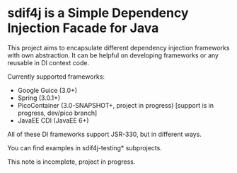 sdif4j is a Simple Dependency Injection Facade for Java
======

This project aims to encapsulate different dependency injection frameworks with own abstraction.
It can be helpful on developing frameworks or any reusable in DI context code.

Currently supported frameworks:
* Google Guice (3.0+)
* Spring (3.0.1+)
* PicoContainer (3.0-SNAPSHOT+, project in progress) [support is in progress, dev/pico branch]
* JavaEE CDI (JavaEE 6+)

All of these DI frameworks support JSR-330, but in different ways.

You can find examples in sdif4j-testing* subprojects.

This note is incomplete, project in progress.

